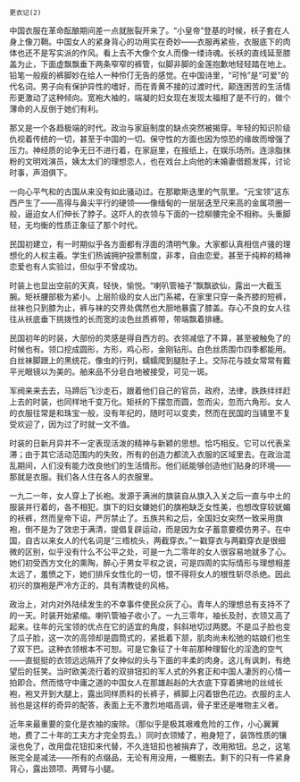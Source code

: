     更衣记(2) 

   中国衣服在革命酝酿期间差一点就胀裂开来了。“小皇帝”登基的时候，袄子套在人身上像刀鞘。中国女人的紧身背心的功用实在奇妙——衣服再紧些，衣服底下的肉体也还不是写实派的作风。看上去不大像个女人而像一缕诗魂。长袄的直线延至膝盖为止，下面虚飘飘垂下两条窄窄的裤管，似脚非脚的金莲抱歉地轻轻踏在地上。铅笔一般瘦的裤脚妙在给人一种伶仃无告的感觉。在中国诗里，“可怜”是“可爱”的代名词。男子向有保护异性的嗜好，而在青黄不接的过渡时代，颠连困苦的生活情形更激动了这种倾向。宽袍大袖的，端凝的妇女现在发现太福相了是不行的，做个薄命的人反倒于她们有利。

   那又是一个各趋极端的时代。政治与家庭制度的缺点突然被揭穿。年轻的知识阶级仇视着传统的一切，甚至于中国的一切。保守性的方面也因为惊恐的缘故而增强了压力。神经质的论争无日不进行着，在家庭里，在报纸上，在娱乐场所。连涂脂抹粉的文明戏演员，姨太太们的理想恋人，也在戏台上向他的末婚妻借题发挥，讨论时事，声泪俱下。

   一向心平气和的古国从来没有如此骚动过。在那歇斯迭里的气氛里。“元宝领”这东西产生了——高得与鼻尖平行的硬领——像缅甸的一层层迭至尺来高的金属项圈一般，逼迫女人们伸长了脖子。这吓人的衣领与下面的一捻柳腰完全不相称。头重脚轻，无均衡的性质正象征了那个时代。

   民国初建立，有一时期似乎各方面都有浮面的清明气象。大家都认真相信卢骚的理想化的人权主羲。学生们热诚拥护投票制度，非孝，自由恋爱。甚至于纯粹的精神恋爱也有人实验过，但似乎不曾成功。

   时装上也显出空前的天真，轻快，愉悦。“喇叭管袖子”飘飘欲仙，露出一大截玉腕。矩袄腰部极为紧小。上层阶级的女人出门系裙，在家里只穿一条齐膝的短裤，丝袜也只到膝为止，裤与袜的交界处偶然也大胆地暴露了膝盖。存心不良的女人往往从袄底垂下挑拨性的长而宽的淡色丝质裤带，带端飘着排繐。

   民国初年的时装，大部份的灵感是得自西方的。衣领减低了不算，甚至被触免了的时候也有。领口挖成圆形，方形，鸡心形，金刚钻形。白色丝质围巾四季都能用。白丝袜脚跟上的黑统花，像虫的行列，蠕蠕爬到腿肚子上。交际花与妓女常常有戴平光眼镜以为美的。舶来品不分皂白地被接受，可见一斑。

   军阀来来去去，马蹄后飞沙走石，跟着他们自己的官员，政府，法律，跌跌绊绊赶上去的时装，也同样地千变万化。矩袄的下摆忽而圆，忽而尖，忽而六角形。女人的衣服往常是和珠宝一般，没有年纪的，随时可以变卖，然而在民国的当铺里不复受欢迎了，因为过了时就一文不值。

   时装的日新月异并不一定表现活泼的精神与新颖的思想。恰巧相反。它可以代表呆滞；由于其它活动范围内的失败，所有的创造力都流入衣服的区域里去。在政治混乱期间，人们没有能力改良他们的生活情形。他们祇能够创造他们贴身的环境——那就是衣服。我们各人住在各人的衣服里。

   一九二一年，女人穿上了长袍。发源于满洲的旗装自从旗入入关之后一直与中土的服装并行着的，各不相犯，旗下的妇女嫌她们的旗袍缺乏女性美，也想改穿较妩媚的袄裤，然而皇帝下诏，严厉禁止了。五族共和之后，全国妇女突然一致采用旗袍，倒不是为了效忠于满清，提倡复辟运动，而是因为女子蓄意要模仿男子。在中国，自古以来女人的代名词是“三绺梳头，两截穿衣。”一戳穿衣与两戳穿衣是很细微的区别，似乎没有什么不公平之处，可是一九二零年的女人很容易地就多了心。她们初受西方文化的熏陶，醉心于男女平权之说，可是四周的实际情形与理想相差太远了，羞愤之下，她们排斥女性化的一切，恨不得将女人的根性斩尽杀绝。因此初兴的旗袍是严冷方正的，具有清教徒的风格。

   政治上，对内对外陆续发生的不幸事件使民众灰了心。青年人的理想总有支持不了的一天。时装开始紧缩。喇叭管袖子收小了。一九三零年，袖长及肘，衣领又高了起来。往年的元宝领的优点在它的适宜的角度，斜斜地切过两腮。不是瓜子脸也变了瓜子脸，这一次的高领却是圆筒式的，紧抵着下颔，肌肉尚未松弛的姑娘们也生了双下巴。这种衣领根本不可恕。可是它象征了十年前那种理智化的淫逸的空气——直挺挺的衣领远远隔开了女神似的头与下面的丰柔的肉身。这儿有讽刺，有绝望后的狂笑。当时欧美流行着的双排钮扣的军人式的外套正和中国人凄厉的心情一拍即合。然而恪守中庸之道的中国女人在那雄赳赳的大衣底下穿着拂地的丝绒长袍，袍叉开到大腿上，露出同样质料的长裤子，裤脚上闪着银色花边。衣服的主人翁也是这样的奇异的配答，表面上无不激烈地唱高调，骨子里还是唯物主义者。

   近年来最重要的变化是衣袖的废除。（那似乎是极其艰难危险的工作，小心翼翼地，费了二十年的工夫方才完全剪去。）同时衣领矮了，袍身短了，装饰性质的镶滚也免了，改用盘花钮扣来代替，不久连钮扣也被捐弃了，改用揿钮。总之，这笔账完全是减法——所有的点缀品，无论有用没用，一概剔去。剩下的只有一件紧身背心，露出颈项、两臂与小腿。

